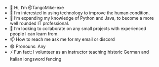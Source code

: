 - 👋 Hi, I’m @TangoMike-exe
- 👀 I’m interested in using technology to improve the human condition.
- 🌱 I’m expanding my knowledge of Python and Java, to become a more well rounded IT professional.
- 💞️ I’m looking to collaborate on any small projects with experienced people I can learn from.
- 📫 How to reach me ask me for my email or discord
- 😄 Pronouns: Any
- ⚡ Fun fact: I volunteer as an instructor teaching historic German and Italian longsword fencing

<!---
TangoMike-exe/TangoMike-exe is a ✨ special ✨ repository because its `README.md` (this file) appears on your GitHub profile.
You can click the Preview link to take a look at your changes.
--->
